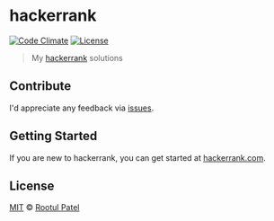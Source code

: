 # hackerrank

[![Code Climate](https://img.shields.io/codeclimate/github/rootulp/hackerrank.svg)](https://codeclimate.com/github/rootulp/hackerrank)
[![License](https://img.shields.io/:license-mit-blue.svg)](https://rootulp.mit-license.org)

> My [hackerrank](https://www.hackerrank.com) solutions

## Contribute

I'd appreciate any feedback via [issues](https://github.com/rootulp/hackerrank/issues/new).

## Getting Started

If you are new to hackerrank, you can get started at [hackerrank.com](https://www.hackerrank.com).

## License

[MIT](https://rootulp.mit-license.org/) © [Rootul Patel](https://rootulp.com)
